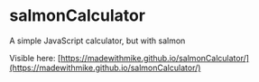 # salmonCalculator
A simple JavaScript calculator, but with salmon

Visible here: [https://madewithmike.github.io/salmonCalculator/](https://madewithmike.github.io/salmonCalculator/)
